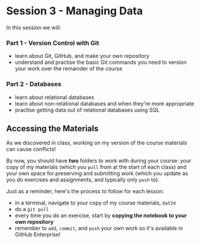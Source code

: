 # Session 3 - Managing Data

In this session we will:

### Part 1 - Version Control with Git

- learn about Git, GitHub, and make your own repository
- understand and practise the basic Git commands you need to version your work over the remainder of the course

### Part 2 - Databases

- learn about relational databases
- learn about non-relational databases and when they're more appropriate
- practise getting data out of relational databases using SQL

## Accessing the Materials

As we discovered in class, working on my version of the course materials can cause conflicts!

By now, you should have **two** folders to work with during your course: your copy of my materials (which you `pull` from at the start of each class) and your own space for preserving and submitting work (which you update as you do exercises and assignments, and typically only `push` to).

Just as a reminder, here's the process to follow for each lesson:

- in a terminal, navigate to your copy of my course materials, `dat24`
- do a `git pull`
- every time you do an exercise, start by **copying the notebook to your own repository**
- remember to `add`, `commit`, and `push` your own work so it's available in GitHub Enterprise!


